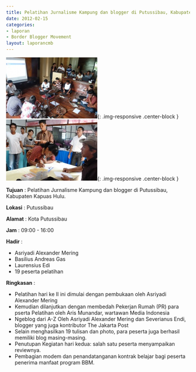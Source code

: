 ```yaml
---
title: Pelatihan Jurnalisme Kampung dan blogger di Putussibau, Kabupaten Kapuas Hulu.
date: 2012-02-15
categories:
- laporan
- Border Blogger Movement
layout: laporancmb
---
```


![250px-Februari_15_2012_BBM_Training_BBM_di_Putussibau.jpg](/_uploads/250px-Februari_15_2012_BBM_Training_BBM_di_Putussibau.jpg){: .img-responsive .center-block }
![250px-FEBRUARI_15_2012_MODEM__KONTRAK_BELAJAR_DI_KAPUAS_HULU.jpg](/_uploads/250px-FEBRUARI_15_2012_MODEM__KONTRAK_BELAJAR_DI_KAPUAS_HULU.jpg){: .img-responsive .center-block }

**Tujuan** :  Pelatihan Jurnalisme Kampung dan blogger di Putussibau, Kabupaten Kapuas Hulu. 

**Lokasi** :  Putussibau 

**Alamat** :  Kota Putussibau 

**Jam** :  09:00 - 16:00 

**Hadir** :
* Asriyadi Alexander Mering
* Basilius Andreas Gas
* Laurensius Edi
* 19 peserta pelatihan

**Ringkasan** :
* Pelatihan hari ke II ini dimulai dengan pembukaan oleh Asriyadi Alexander Mering
* Kemudian dilanjutkan dengan membedah Pekerjan Rumah (PR) para pserta Pelatihan oleh Aris Munandar, wartawan Media Indonesia
* Ngeblog dari A-Z  Oleh Asriyadi Alexander Mering dan Severianus Endi, blogger yang juga kontributor The Jakarta Post
* Selain menghasilkan 19 tulisan dan photo, para peserta juga berhasil memiliki blog masing-masing.
* Penutupan Kegiatan hari kedua: salah satu peserta menyampaikan reviewnya. 
* Pembagian modem dan penandatanganan kontrak belajar bagi peserta penerima manfaat program BBM. 

